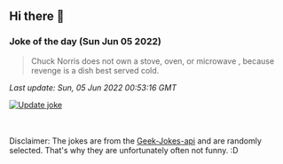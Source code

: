 ## Hi there 👋

### Joke of the day (Sun Jun 05 2022)
<!-- joke -->
>Chuck Norris does not own a stove, oven, or microwave , because revenge is a dish best served cold.
<!-- /joke -->

*Last update: Sun, 05 Jun 2022 00:53:16 GMT*

[![Update joke](https://github.com/nclskfm/nclskfm/actions/workflows/joke.yml/badge.svg)](https://github.com/nclskfm/nclskfm/actions/workflows/joke.yml)

<br><br>
Disclaimer: The jokes are from the [Geek-Jokes-api](https://github.com/sameerkumar18/geek-joke-api) and are randomly selected. That's why they are unfortunately often not funny. :D
